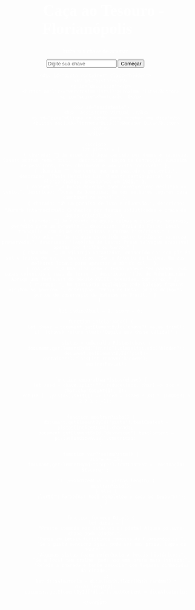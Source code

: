 <!DOCTYPE html>
<html lang="pt-br">
<head>
    <meta charset="UTF-8">
    <meta name="viewport" content="width=device-width, initial-scale=1.0">
    <title>Caça ao Tesouro - Florianópolis</title>
    <link href="https://fonts.googleapis.com/css2?family=Dancing+Script:wght@700&family=Poppins:wght@400;600&display=swap" rel="stylesheet">
    <style>
        body {
            font-family: 'Poppins', sans-serif;
            text-align: center;
            margin: 0;
            padding: 0;
            background: url('https://drive.google.com/uc?export=view&id=1miMk1WTVpS_tOcfJNYrD-B_b2uxdAtc_') no-repeat center center fixed;
            background-size: cover;
            color: #fff;
        }
        h1 {
            font-family: 'Dancing Script', cursive;
            font-size: 3em;
            margin-top: 20px;
        }
        #inicio, #pista-container, #medalhas-container {
            margin-top: 50px;
        }
        .hidden {
            display: none;
        }
        #assistente {
            background: rgba(255, 255, 255, 0.2);
            padding: 15px;
            border-radius: 10px;
            margin-top: 20px;
        }
    </style>
</head>
<body>
    <div id="inicio">
        <h1>🌸 Caça ao Tesouro - Florianópolis 🌸</h1>
        <p>Insira sua chave de acesso:</p>
        <input type="text" id="chave" placeholder="Digite sua chave">
        <button onclick="iniciarJogo()">Começar</button>
    </div>

    <div id="pista-container" class="hidden">
        <h2 id="pista"></h2>
        <p id="descricao"></p>
        <button onclick="verProximaPista()">Próxima Pista</button>
        <p id="score">Pontuação: 0</p>

        <div id="assistente">
            <h3>💡 Assistente Virtual 💡</h3>
            <p id="dica">Clique no botão para receber uma dica!</p>
            <button onclick="fornecerDica()">Receber Dica</button>
        </div>
    </div>

    <script>
        let pistas = [
            { charada: "🌊 Um espelho d’água cercado por dunas e natureza. Casais adoram remar aqui.", descricao: "Lagoa da Conceição: Passeios de pedalinho, bares charmosos e uma vista incrível!" },
            { charada: "🌉 Uma ponte que une passado e presente.", descricao: "Ponte Hercílio Luz: O maior cartão-postal de Florianópolis, inaugurado em 1926." },
            { charada: "🏄‍♂️ Dunas douradas onde aventureiros deslizam ao vento.", descricao: "Dunas da Joaquina: Um dos melhores lugares para sandboard no Brasil." },
            { charada: "🏖️ Um paraíso de luxo e diversão.", descricao: "Jurerê Internacional: Conhecida por festas sofisticadas e praia de águas cristalinas." },
            { charada: "🐚 Um recanto de águas calmas e piscinas naturais, perfeito para um mergulho.", descricao: "Praia do Forte: Local tranquilo, com águas cristalinas e ruínas históricas." },
            { charada: "🌴 Um refúgio escondido entre trilhas e natureza preservada.", descricao: "Lagoinha do Leste: Praia selvagem acessível apenas por trilha ou barco." },
            { charada: "🍤 Um vilarejo encantador, conhecido por seu pôr do sol e frutos do mar.", descricao: "Santo Antônio de Lisboa: Um dos melhores locais para apreciar o pôr do sol." },
            { charada: "🚣‍♀️ Uma ilha onde o tempo parece ter parado, com casas coloniais e ruas de terra.", descricao: "Ilha de Anhatomirim: Abriga uma fortaleza do século XVIII, acessível por barco." },
            { charada: "🐳 Um santuário ecológico onde baleias francas visitam no inverno.", descricao: "Praia do Rosa: Um dos melhores pontos de observação de baleias no Brasil." }
        ];

        let indiceAtual = 0, score = 0;

        function iniciarJogo() {
            let chave = document.getElementById("chave").value.trim();
            if (!chave) return alert("Digite uma chave válida!");

            pistas = embaralharPistas(chave);
            document.getElementById("inicio").classList.add("hidden");
            document.getElementById("pista-container").classList.remove("hidden");
            mostrarPista();
        }

        function embaralharPistas(chave) {
            let seed = chave.split("").reduce((acc, char) => acc + char.charCodeAt(0), 0);
            return [...pistas].sort(() => (seed = (seed * 33) % 1000003) % 2 ? 1 : -1);
        }

        function mostrarPista() {
            document.getElementById("pista").textContent = pistas[indiceAtual].charada;
            document.getElementById("descricao").textContent = pistas[indiceAtual].descricao;
        }

        function verProximaPista() {
            score += 10;
            document.getElementById("score").textContent = `Pontuação: ${score}`;

            if (++indiceAtual < pistas.length) {
                mostrarPista();
            } else {
                alert("🎉 Parabéns! Você completou a caça ao tesouro!");
            }
        }

        function fornecerDica() {
            let dicas = [
                "Preste atenção nos detalhes da pista! Alguma palavra-chave pode ajudar.",
                "Pense em locais turísticos famosos de Florianópolis.",
                "Se a pista menciona água, pode ser uma praia, lagoa ou ponte!",
                "Algumas pistas fazem referência a locais históricos.",
                "Se o local tem trilha, pode ser uma praia mais isolada!",
                "Releia a charada e tente associar com lugares conhecidos da cidade."
            ];
            let dicaAleatoria = dicas[Math.floor(Math.random() * dicas.length)];
            document.getElementById("dica").textContent = dicaAleatoria;
        }
    </script>
</body>
</html>
